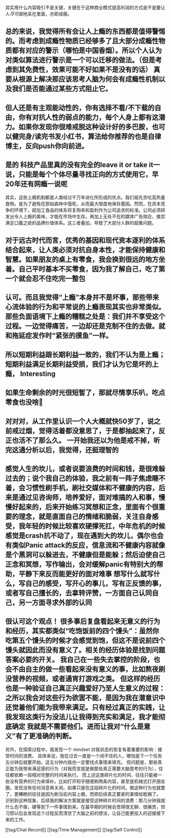 其实用什么内容吸引不是关键，关键在于这种商业模式提高利润的方式是不是要让人*尽可能*地呆在里面，亦即成瘾。

总的来说，我觉得所有会让人上瘾的东西都是值得警惕的。而考虑到成瘾性物质已经够多了且大部分成瘾性物质都有对应的警示（哪怕是中国香烟）。所以个人认为对类似算法进行警示是一个可以迁移的做法。（但是考虑到其免费性，效果可能不好如果不是没有的话）
真要从根源上解决那应该思考人脑为何会有成瘾性机制以及我们是否能通过某些方式阻止它。
---
但人还是有主观能动性的，你有选择不看/不下载的自由，你有对抗人性的弱点的能力，每个人身上都有这潜力。如果你发现你很难戒脱这种设计好的多巴胺，也可以健完身/读完书发小红书，算法给你推荐的也是自律博主，反向push你向前进。
---
是的 科技产品里真的没有完全的leave it or take it一说，只能是每个个体尽量寻找正向的方式使用它，早20年还有网瘾一说呢
---
其实，这些上瘾机制都是人类经过千万年进化所形成的优点。我们祖先贪吃高热量食物，是为了避免在原始森林中饿死，从而最大限度地保存基因。然而，在资本竞争的环境下，超加工食品的体系将复购率和盈利作为公司追求的标准。公司必须研发出令人上瘾的美味，才能在市场中生存。再加上无处不在的媒体广告效应，推崇满足口腹之欲的品牌价值体系。这三者叠加，导致了大部分人群的超重问题。

对于远古时代而言，优秀的基因和现代资本逐利的体系结合起来，让人类必须对抗自身本性，才能保持健康和智慧。如果朋友的桌上有零食，我会换到很远的地方坐着。自己平时基本不买零食，因为我了解自己，吃了第一个就会忍不住吃完一整包
---
认可。而且我觉得“上瘾”本身并不是坏事，那些带来心流体验的行为和平常说的上瘾表现其实也非常类似。
那些负面语境下上瘾的糟糕之处是：我们并不享受这个过程。一边觉得痛苦，一边却还是克制不住的去做。就和拖延症发作时“紧张的摸鱼”一样。
---
所以短期利益跟长期利益一致的，我们不认为是上瘾；短期利益满足长期利益受损，我们才认为它是坏的上瘾， Interesting
---
如果生命剩余的时光很短暂了，那就尽情享乐叭，吃点零食也没啥🤣
---
对对对，从工作里认识一个人大概就快50岁了，说之前戒过烟，觉得活着都没意思了，于是都抽起来了，反正也活不了那么久。
一开始我还以为他是戒不掉，听完这通分析以后，我觉得，还挺理智的
---
感觉人生的坎儿，或者说要浪费的时间和钱，是很难躲过去的；说个我自己的体验，我之前有一阵子焦虑睡不着，会习惯性刷手机，刷社交媒体和不健康的内容，后来是通过见咨询师，培养爱好，面对难搞的人和事，慢慢好起来的，后来开始练习冥想和正念，里面有个很重要的理念，就是直面自己的情绪和脆弱，关注自身感受，我年轻的时候比较喜欢硬撑死扛，中年危机的时候感觉是crash抗不动了，现在遇到大的坎儿，偶尔也会有类似Panic attack的反应，信息流和不健康内容就像是个黑洞可以躲进去，不健康但是能躲；然后迫使自己正念和冥想，写作输出，会对缓解panic有特别大的帮助，平静下来反而能更好的面对难事
想写什么就写什么，写自己的感受，写开心的事儿，写有正反馈的事，或者写自己擅长的，去拿转评赞，一方面自己认同自己，另一方面寻求外部的认同
---
很认可这个观点！
很多事后复盘看起来无意义的行为和经历，其实都类似“吃饱饭前的四个馒头”：虽然你吃第五个馒头的时候才会感觉到饱，但这不是说前四个馒头就因此而没有意义了。相关的经历体验是找到问题答案必要的开关。
我自己在一些失去掌控的阶段，也会不由自主的做一些看起来没有意义的事，比如熬夜刷没营养的视频，或者通宵打游戏之类。
但这样的经历也是一种验证自己真正兴趣爱好乃至人生意义的过程：之所以我会对这些行为欲罢不能，是因为我在潜意识中还觉着他们能为我带来满足。只有经过真正的实践，让我发现这类行为没法儿让我得到充实和满足，我才能彻底确定 我就是不需要他们。进而让我对“什么是意义”有了更准确的判断。
---
另外，在探索过程中，我发现一个 mindset 对我状态的恢复有着重要的影响：接受时间的浪费。
具体来说，我在过去一直是一个闲不住的人，哪怕是下一个任务五分钟后就要开始，这五分钟内我也一定要找点事情来填充。
但问题是，那些真正能为我带来满足感的行为（对我而言就是做那些真正需要大脑思考的行为），往往都依赖一段相对完整的时间来执行。
而上述这类碎片化的时间，往往只能被一些没有营养的行为来填补。比如打开知乎随便刷两条内容，甚至是机械式打开朋友圈，发现没有任何消息再关闭。如果只是在这段碎片化的时间，做这种行为也就罢了，更糟糕的往往是因为刷当前内容上瘾，而把后续真正要紧的事情给耽搁了。
识别到这种现象，后续我的解决方案就是接受这种碎片时间的浪费：那几分钟我就什么也不做，硬等到下一件事情到来。在最早期的时候会觉得很无聊、很痛苦，但习惯以后会发现这个过程反而清空了大脑之前的想法，让自己能更投入的迎接接下来的工作。

[[tag/Chat Record]] [[tag/Time Management]] [[tag/Self Control]]

